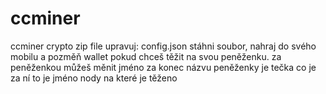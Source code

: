 # ccminer
ccminer crypto zip file
upravuj: config.json
stáhni soubor, nahraj do svého mobilu a pozměň wallet pokud chceš těžit na svou peněženku. za peněženkou můžeš měnit jméno
za konec názvu peněženky je tečka co je za ní to je jméno nody na které je těženo
